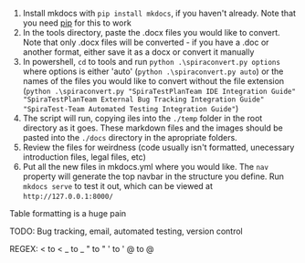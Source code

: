 1. Install mkdocs with `pip install mkdocs`, if you haven't already. Note that you need [pip](https://pip.pypa.io/en/stable/installing/) for this to work
2. In the tools directory, paste the .docx files you would like to convert. Note that only .docx files will be converted - if you have a .doc or another format, either save it as a docx or convert it manually
3. In powershell, `cd` to tools and run `python .\spiraconvert.py options` where options is either 'auto' (`python .\spiraconvert.py auto`) or the names of the files you would like to convert without the file extension (`python .\spiraconvert.py "SpiraTestPlanTeam IDE Integration Guide" "SpiraTestPlanTeam External Bug Tracking Integration Guide" "SpiraTest-Team Automated Testing Integration Guide"`)
4. The script will run, copying iles into the `./temp` folder in the root directory as it goes. These markdown files and the images should be pasted into the `./docs` directory in the apropriate folders.
5. Review the files for weirdness (code usually isn't formatted, unecessary introduction files, legal files, etc)
6. Put all the new files in mkdocs.yml where you would like. The `nav` property will generate the top navbar in the structure you define. Run `mkdocs serve` to test it out, which can be viewed at `http://127.0.0.1:8000/`

Table formatting is a huge pain

TODO: Bug tracking, email, automated testing, version control

REGEX:
\< to <
\_ to _
\" to "
\' to '
\@ to @